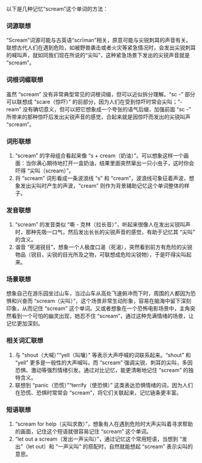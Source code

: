 以下是几种记忆“scream”这个单词的方法：

### 词源联想
“Scream”词源可能与古英语“scrīman”相关，原意可能与尖锐刺耳的声音有关。联想古代人们在遇到危险，如被野兽袭击或者火灾等紧急情况时，会发出尖锐刺耳的喊叫声，就如同我们现在所说的“尖叫”，这种紧急场景下发出的尖锐声音就是 “scream”。

### 词根词缀联想
虽然 “scream” 没有非常典型常见的词根词缀，但可以近似拆分理解。“sc -” 部分可以联想成 “scare（惊吓）” 的前部分，因为人们在受到惊吓时常会尖叫；“-ream” 没有确切意义，但可以把它想象成一个夸张的语气后缀，加强前面 “sc -” 所带来的那种惊吓后发出尖锐声音的感觉，合起来就是因惊吓而发出的尖锐叫声 “scream”。

### 词形联想
1. “scream” 的字母组合看起来像 “s + cream（奶油）”。可以想象这样一个画面：当你满心期待地打开一盒奶油，结果里面突然窜出一只小虫子，这时你会吓得 “尖叫（scream）”。
2. 将 “scream” 词形看成一条波浪线 “s” 和 “cream”，波浪线可象征着声波，想象发出尖叫时产生的声波，“cream” 则作为背景辅助记忆这个单词整体的样子。

### 发音联想
1. “scream” 的发音类似 “嘶 - 克林（拉长音）”，听起来很像人在发出尖锐叫声时，那种先吸一口气，然后发出长长的尖锐声音的感觉，有助于记忆其 “尖叫” 的含义。
2. 谐音 “死渴锐目”，想象一个人极度口渴（死渴），突然看到前方有危险的尖锐物品（锐目，尖锐的目光所及之物，可联想成危险尖锐物），于是吓得尖叫起来。

### 场景联想
想象自己在游乐园坐过山车，当过山车从高处飞速俯冲而下时，周围的人都因为恐惧和兴奋而 “scream（尖叫）”，这个场景非常生动形象，容易在脑海中留下深刻印象，从而记住 “scream” 这个单词。又或者想象在一个恐怖电影场景中，主角突然看到一个可怕的幽灵出现，她忍不住 “scream”，通过这种充满情绪的场景，让记忆更加深刻。

### 相关词汇联想
1. 与 “shout（大喊）”“yell（叫嚷）” 等表示大声呼喊的词联系起来。“shout” 和 “yell” 更多是一般性的大声喊叫，而 “scream” 强调尖锐、刺耳的尖叫，多因恐惧、激动等强烈情绪引发。通过对比记忆，能更清晰地记住 “scream” 的独特含义。
2. 联想到 “panic（恐慌）”“terrify（使恐惧）” 这类表达恐惧情绪的词，因为人们在恐慌、恐惧时常常会 “scream”，将它们关联起来，记忆链条更丰富。

### 短语联想
1. “scream for help（尖叫求救）”，想象有人在遇到危险时大声尖叫着寻求帮助的画面，记住这个短语就很容易记住 “scream” 这个单词。
2. “let out a scream（发出一声尖叫）”，通过记忆这个常用短语，当想到 “发出”（let out）和 “一声尖叫” 的搭配时，自然就能想起 “scream” 表示尖叫的意思。 